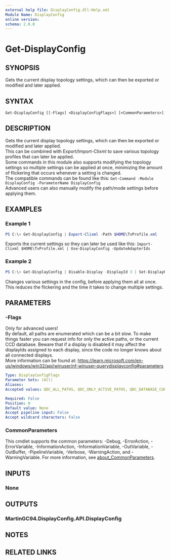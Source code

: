 ```yaml
---
external help file: DisplayConfig.dll-Help.xml
Module Name: DisplayConfig
online version:
schema: 2.0.0
---
```


# Get-DisplayConfig

## SYNOPSIS
Gets the current display topology settings, which can then be exported or modified and later applied.

## SYNTAX

```
Get-DisplayConfig [[-Flags] <DisplayConfigFlags>] [<CommonParameters>]
```

## DESCRIPTION
Gets the current display topology settings, which can then be exported or modified and later applied.  
This can be combined with Export/Import-Clixml to save various topology profiles that can later be applied.  
Some commands in this module also supports modifying the topology settings so multiple settings can be applied at once, minimizing the amount of flickering that occurs whenever a setting is changed.  
The compatible commands can be found like this: `Get-Command -Module DisplayConfig -ParameterName DisplayConfig`  
Advanced users can also manually modify the path/mode settings before applying them.

## EXAMPLES

### Example 1
```powershell
PS C:\> Get-DisplayConfig | Export-Clixml -Path $HOME\TvProfile.xml
```

Exports the current settings so they can later be used like this: `Import-Clixml $HOME\TvProfile.xml | Use-DisplayConfig -UpdateAdapterIds`

### Example 2
```powershell
PS C:\> Get-DisplayConfig | Disable-Display -DisplayId 3 | Set-DisplayRotation -DisplayId 1 -Rotation Rotate90 | Set-DisplayPrimary -DisplayId 2 | Use-DisplayConfig
```

Changes various settings in the config, before applying them all at once. This reduces the flickering and the time it takes to change multiple settings.

## PARAMETERS

### -Flags
Only for advanced users!  
By default, all paths are enumerated which can be a bit slow. To make things faster you can request info for only the active paths, or the current CCD database.
Beware that if a display is disabled it may affect the displayIds assigned to each display, since the code no longer knows about all connected displays.  
More information can be found at: https://learn.microsoft.com/en-us/windows/win32/api/winuser/nf-winuser-querydisplayconfig#parameters

```yaml
Type: DisplayConfigFlags
Parameter Sets: (All)
Aliases:
Accepted values: QDC_ALL_PATHS, QDC_ONLY_ACTIVE_PATHS, QDC_DATABASE_CURRENT, QDC_VIRTUAL_MODE_AWARE, QDC_INCLUDE_HMD, QDC_VIRTUAL_REFRESH_RATE_AWARE

Required: False
Position: 0
Default value: None
Accept pipeline input: False
Accept wildcard characters: False
```

### CommonParameters
This cmdlet supports the common parameters: -Debug, -ErrorAction, -ErrorVariable, -InformationAction, -InformationVariable, -OutVariable, -OutBuffer, -PipelineVariable, -Verbose, -WarningAction, and -WarningVariable. For more information, see [about_CommonParameters](http://go.microsoft.com/fwlink/?LinkID=113216).

## INPUTS

### None

## OUTPUTS

### MartinGC94.DisplayConfig.API.DisplayConfig

## NOTES

## RELATED LINKS
